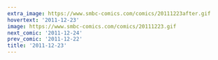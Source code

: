```yaml
---
extra_image: https://www.smbc-comics.com/comics/20111223after.gif
hovertext: '2011-12-23'
image: https://www.smbc-comics.com/comics/20111223.gif
next_comic: '2011-12-24'
prev_comic: '2011-12-22'
title: '2011-12-23'
---
```


